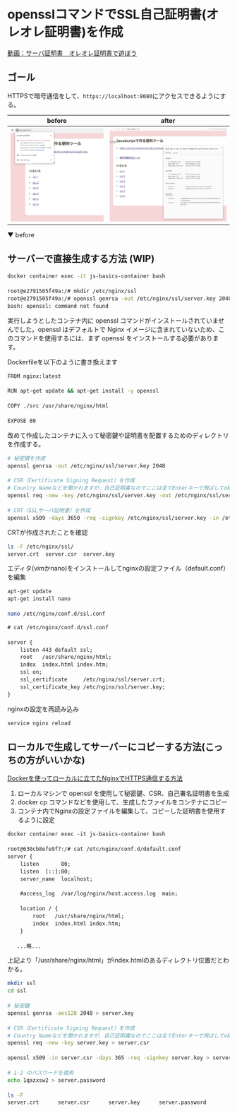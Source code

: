 # opensslコマンドでSSL自己証明書(オレオレ証明書)を作成

[動画：サーバ証明書　オレオレ証明書で遊ぼう](https://www.youtube.com/watch?v=hxlQei0VFrg&ab_channel=%E3%81%BE%E3%81%95%E3%82%8B%E3%81%AE%E5%8B%89%E5%BC%B7%E9%83%A8%E5%B1%8B)

## ゴール

HTTPSで暗号通信をして、``https://localhost:8080``にアクセスできるようにする。

| before | after |
| ------------ | -----------|
| ![Remove blank lines](../assets/img01.png)      | ![Remove blank lines](../assets/img02.png) | 

▼ before



## サーバーで直接生成する方法 (WIP)

```sh
docker container exec -it js-basics-container bash

root@e2791505f49a:/# mkdir /etc/nginx/ssl
root@e2791505f49a:/# openssl genrsa -out /etc/nginx/ssl/server.key 2048
bash: openssl: command not found
```

実行しようとしたコンテナ内に openssl コマンドがインストールされていませんでした。openssl はデフォルトで Nginx イメージに含まれていないため、このコマンドを使用するには、まず openssl をインストールする必要があります。

Dockerfileを以下のように書き換えます

```sh
FROM nginx:latest

RUN apt-get update && apt-get install -y openssl

COPY ./src /usr/share/nginx/html

EXPOSE 80
```

改めて作成したコンテナに入って秘密鍵や証明書を配置するためのディレクトリを作成する。

```sh
# 秘密鍵を作成
openssl genrsa -out /etc/nginx/ssl/server.key 2048

# CSR（Certificate Signing Request）を作成
# Country Nameなどを聞かれますが、自己証明書なのでここは全てEnterキーで飛ばしてok
openssl req -new -key /etc/nginx/ssl/server.key -out /etc/nginx/ssl/server.csr

# CRT（SSLサーバ証明書）を作成
openssl x509 -days 3650 -req -signkey /etc/nginx/ssl/server.key -in /etc/nginx/ssl/server.csr -out /etc/nginx/ssl/server.crt
```

CRTが作成されたことを確認

```sh
ls -F /etc/nginx/ssl/
server.crt  server.csr	server.key
```

エディタ(vimかnano)をインストールしてnginxの設定ファイル（default.conf）を編集

```sh
apt-get update
apt-get install nano

nano /etc/nginx/conf.d/ssl.conf
```

```txt
# cat /etc/nginx/conf.d/ssl.conf

server {
    listen 443 default ssl;
    root   /usr/share/nginx/html;
    index  index.html index.htm;
    ssl on;
    ssl_certificate     /etc/nginx/ssl/server.crt;
    ssl_certificate_key /etc/nginx/ssl/server.key;
}
```

nginxの設定を再読み込み

```sh
service nginx reload
```

## ローカルで生成してサーバーにコピーする方法(こっちの方がいいかな)

[Dockerを使ってローカルに立てたNginxでHTTPS通信する方法](https://www.engilaboo.com/nginx-docker-https/)

1. ローカルマシンで openssl を使用して秘密鍵、CSR、自己署名証明書を生成
2. docker cp コマンドなどを使用して、生成したファイルをコンテナにコピー
3. コンテナ内でNginxの設定ファイルを編集して、コピーした証明書を使用するように設定

```txt
docker container exec -it js-basics-container bash

root@630cb8efe9f7:/# cat /etc/nginx/conf.d/default.conf
server {
    listen       80;
    listen  [::]:80;
    server_name  localhost;

    #access_log  /var/log/nginx/host.access.log  main;

    location / {
        root   /usr/share/nginx/html;
        index  index.html index.htm;
    }

   ...略...
```

上記より「/usr/share/nginx/html」がindex.htmlのあるディレクトリ位置だとわかる。

```sh
mkdir ssl
cd ssl

# 秘密鍵
openssl genrsa -aes128 2048 > server.key

# CSR（Certificate Signing Request）を作成
# Country Nameなどを聞かれますが、自己証明書なのでここは全てEnterキーで飛ばしてok
openssl req -new -key server.key > server.csr

openssl x509 -in server.csr -days 365 -req -signkey server.key > server.crt

# 1-2 のパスワードを使用
echo 1qazxsw2 > server.password

ls -F
server.crt		server.csr		server.key		server.password
```